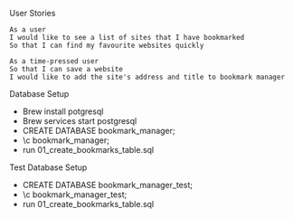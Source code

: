 User Stories

```
As a user
I would like to see a list of sites that I have bookmarked
So that I can find my favourite websites quickly

As a time-pressed user
So that I can save a website
I would like to add the site's address and title to bookmark manager
```

Database Setup

- Brew install potgresql
- Brew services start postgresql
- CREATE DATABASE bookmark_manager;
- \c bookmark_manager;
- run 01_create_bookmarks_table.sql

Test Database Setup
- CREATE DATABASE bookmark_manager_test;
- \c bookmark_manager_test;
- run 01_create_bookmarks_table.sql
